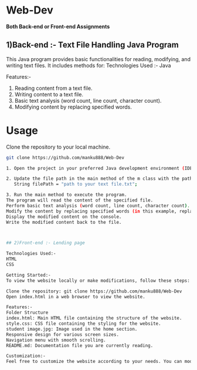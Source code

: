 # Web-Dev
****Both Back-end or Front-end Assignments****

## 1)Back-end :- Text File Handling Java Program

This Java program provides basic functionalities for reading, modifying, and writing text files. It includes methods for:
Technologies Used :-
Java

Features:-
1. Reading content from a text file.
2. Writing content to a text file.
3. Basic text analysis (word count, line count, character count).
4. Modifying content by replacing specified words.

# Usage
   Clone the repository to your local machine.

   ```bash
   git clone https://github.com/manku888/Web-Dev

1. Open the project in your preferred Java development environment (IDE).

2. Update the file path in the main method of the m class with the path to your desired text file.
      String filePath = "path to your text file.txt";

3. Run the main method to execute the program.
   The program will read the content of the specified file.
   Perform basic text analysis (word count, line count, character count).
   Modify the content by replacing specified words (in this example, replacing "WebDevelopment" with "BackendDevelopment").
   Display the modified content on the console.
   Write the modified content back to the file.



## 2)Front-end :- Lending page

Technologies Used:-
HTML
CSS

Getting Started:-
To view the website locally or make modifications, follow these steps:

Clone the repository: git clone https://github.com/manku888/Web-Dev
Open index.html in a web browser to view the website.

Features:-
Folder Structure
index.html: Main HTML file containing the structure of the website.
style.css: CSS file containing the styling for the website.
student image.jpg: Image used in the home section.
Responsive design for various screen sizes.
Navigation menu with smooth scrolling.
README.md: Documentation file you are currently reading.

Customization:-
Feel free to customize the website according to your needs. You can modify the content in the HTML file, update styles in the CSS file, and replace images as necessary.
